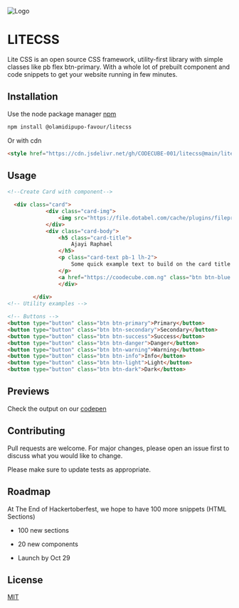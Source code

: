 ![Logo](https://lite-web.netlify.app/logo.png)

# LITECSS

Lite CSS is an open source CSS framework, utility-first library with simple classes like pb flex btn-primary. With a whole lot of prebuilt component and code snippets to get your website running in few minutes. 
## Installation

Use the node package manager [npm](https://nodejs.com)
```bash
npm install @olamidipupo-favour/litecss
```
Or with cdn 
``` html
<style href="https://cdn.jsdelivr.net/gh/CODECUBE-001/litecss@main/litecss/css/index.css?token=GHSAT0AAAAAABZJ6VNI66VXC5QMTMLPYQP4YZVFWBQ"><style/>
```
## Usage

```html
<!--Create Card with component-->

  <div class="card">
            <div class="card-img">
                <img src="https://file.dotabel.com/cache/plugins/filepreviewer/1/bab9941e7fa34eb534b1477f650a418883b55ea79cee569a2ec5c677eb5efba1/1100x800_cropped.jpg" alt="">
            </div>
            <div class="card-body">
                <h5 class="card-title">
                    Ajayi Raphael
                </h5>
                <p class="card-text pb-1 lh-2">
                    Some quick example text to build on the card title and make up the bulk of the card's content.                </p>
                </p>
                <a href="https://coodecube.com.ng" class="btn btn-blue font-sm text-white">Hello World</a>
                </div>
                
        </div>
<!-- Utility examples -->

<!-- Buttons -->
<button type="button" class="btn btn-primary">Primary</button>
<button type="button" class="btn btn-secondary">Secondary</button>
<button type="button" class="btn btn-success">Success</button>
<button type="button" class="btn btn-danger">Danger</button>
<button type="button" class="btn btn-warning">Warning</button>
<button type="button" class="btn btn-info">Info</button>
<button type="button" class="btn btn-light">Light</button>
<button type="button" class="btn btn-dark">Dark</button>
```

## Previews
Check the output on our [codepen](https://codepen.io/dev-raphael/pen/BaxYXxy)

## Contributing
Pull requests are welcome. For major changes, please open an issue first to discuss what you would like to change.

Please make sure to update tests as appropriate.


## Roadmap
At The End of Hackertoberfest, we hope to have 100 more snippets (HTML Sections)

- 100 new sections

- 20 new components

- Launch by Oct 29



## License
[MIT](https://github.com/CODECUBE-001/litecss/blob/b9bc73f9c7c7ef74787d05e5d7b7ab8bf4ef855e/LICENSE)
